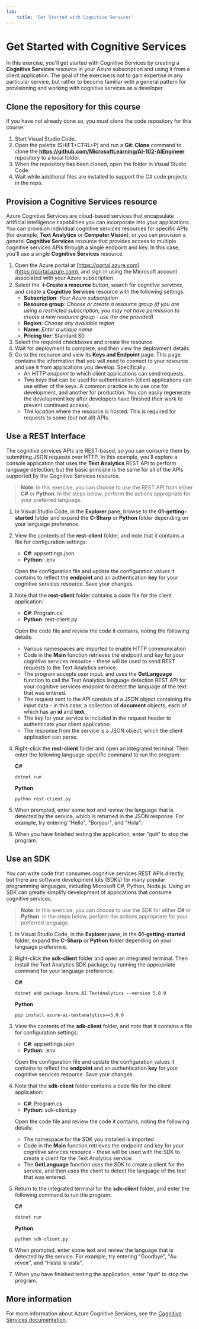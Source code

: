 ```yaml
---
lab:
    title: 'Get Started with Cognitive Services'
---
```


# Get Started with Cognitive Services

In this exercise, you'll get started with Cognitive Services by creating a **Cognitive Services** resource in your Azure subscription and using it from a client application. The goal of the exercise is not to gain expertise in any particular service, but rather to become familiar with a general pattern for provisioning and working with cognitive services as a developer.

## Clone the repository for this course

If you have not already done so, you must clone the code repository for this course:

1. Start Visual Studio Code.
2. Open the palette (SHIFT+CTRL+P) and run a **Git: Clone** command to clone the **https://github.com/MicrosoftLearning/AI-102-AIEngineer** repository to a local folder.
3. When the repository has been cloned, open the folder in Visual Studio Code.
4. Wait while additional files are installed to support the C# code projects in the repo.

## Provision a Cognitive Services resource

Azure Cognitive Services are cloud-based services that encapsulate artificial intelligence capabilities you can incorporate into your applications. You can provision individual cognitive services resources for specific APIs (for example, **Text Analytics** or **Computer Vision**), or you can provision a general **Cognitive Services** resource that provides access to multiple cognitive services APIs through a single endpoint and key. In this case, you'll use a single **Cognitive Services** resource.

1. Open the Azure portal at [https://portal.azure.com](https://portal.azure.com), and sign in using the Microsoft account associated with your Azure subscription.
2. Select the **&#65291;Create a resource** button, search for *cognitive services*, and create a **Cognitive Services** resource with the following settings:
    - **Subscription**: *Your Azure subscription*
    - **Resource group**: *Choose or create a resource group (if you are using a restricted subscription, you may not have permission to create a new resource group - use the one provided)*
    - **Region**: *Choose any available region*
    - **Name**: *Enter a unique name*
    - **Pricing tier**: Standard S0
3. Select the required checkboxes and create the resource.
4. Wait for deployment to complete, and then view the deployment details.
5. Go to the resource and view its **Keys and Endpoint** page. This page contains the information that you will need to connect to your resource and use it from applications you develop. Specifically:
    - An HTTP *endpoint* to which client applications can send requests.
    - Two *keys* that can be used for authentication (client applications can use either of the keys. A common practice is to use one for development, and another for production. You can easily regenerate the development key after developers have finished their work to prevent continued access).
    - The *location* where the resource is hosted. This is required for requests to some (but not all) APIs.

## Use a REST Interface

The cognitive services APIs are REST-based, so you can consume them by submitting JSON requests over HTTP. In this example, you'll explore a console application that uses the **Text Analytics** REST API to perform language detection; but the basic principle is the same for all of the APIs supported by the Cognitive Services resource.

> **Note**: In this exercise, you can choose to use the REST API from either **C#** or **Python**. In the steps below, perform the actions appropriate for your preferred language.

1. In Visual Studio Code, in the **Explorer** pane, browse to the **01-getting-started** folder and expand the **C-Sharp** or **Python** folder depending on your language preference.
2. View the contents of the **rest-client** folder, and note that it contains a file for configuration settings:
    - **C#**: appsettings.json
    - **Python**: .env

    Open the configuration file and update the configuration values it contains to reflect the **endpoint** and an authentication **key** for your cognitive services resource. Save your changes.
4. Note that the **rest-client** folder contains a code file for the client application:

    - **C#**: Program.cs
    - **Python**: rest-client&period;py

    Open the code file and review the code it contains, noting the following details:
    - Various namespaces are imported to enable HTTP communication
    - Code in the **Main** function retrieves the endpoint and key for your cognitive services resource - these will be used to send REST requests to the Text Analytics service.
    - The program accepts user input, and uses the **GetLanguage** function to call the Text Analytics language detection REST API for your cognitive services endpoint to detect the language of the text that was entered.
    - The request sent to the API consists of a JSON object containing the input data - in this case, a collection of **document** objects, each of which has an **id** and **text**.
    - The key for your service is included in the request header to authenticate your client application.
    - The response from the service is a JSON object, which the client application can parse.
5. Right-click the **rest-client** folder and open an integrated terminal. Then enter the following language-specific command to run the program:

    **C#**

    ```
    dotnet run
    ```

    **Python**

    ```
    python rest-client.py
    ```

6. When prompted, enter some text and review the language that is detected by the service, which is returned in the JSON response. For example, try entering "Hello", "Bonjour", and "Hola".
7. When you have finished testing the application, enter "quit" to stop the program.

## Use an SDK

You can write code that consumes cognitive services REST APIs directly, but there are software development kits (SDKs) for many popular programming languages, including Microsoft C#, Python, Node.js. Using an SDK can greatly simplify development of applications that consume cognitive services.

> **Note**: In this exercise, you can choose to use the SDK for either **C#** or **Python**. In the steps below, perform the actions appropriate for your preferred language.

1. In Visual Studio Code, in the **Explorer** pane, in the **01-getting-started** folder, expand the **C-Sharp** or **Python** folder depending on your language preference.
2. Right-click the **sdk-client** folder and open an integrated terminal. Then install the Text Analytics SDK package by running the appropriate command for your language preference:

   **C#**

    ```
    dotnet add package Azure.AI.TextAnalytics --version 5.0.0
    ```

   **Python**

   ```
   pip install azure-ai-textanalytics==5.0.0
   ```

3. View the contents of the **sdk-client** folder, and note that it contains a file for configuration settings:
    - **C#**: appsettings.json
    - **Python**: .env

    Open the configuration file and update the configuration values it contains to reflect the **endpoint** and an authentication **key** for your cognitive services resource. Save your changes.
4. Note that the **sdk-client** folder contains a code file for the client application:

    - **C#**: Program.cs
    - **Python**: sdk-client&period;py

    Open the code file and review the code it contains, noting the following details:
    - The namespace for the SDK you installed is imported
    - Code in the **Main** function retrieves the endpoint and key for your cognitive services resource - these will be used with the SDK to create a client for the Text Analytics service.
    - The **GetLanguage** function uses the SDK to create a client for the service, and then uses the client to detect the language of the text that was entered.
5. Return to the integrated terminal for the **sdk-client** folder, and enter the following command to run the program:

    **C#**

    ```
    dotnet run
    ```

    **Python**

    ```
    python sdk-client.py
    ```

6. When prompted, enter some text and review the language that is detected by the service. For example, try entering "Goodbye", "Au revoir", and "Hasta la vista".
7. When you have finished testing the application, enter "quit" to stop the program.

## More information

For more information about Azure Cognitive Services, see the [Cognitive Services documentation](https://docs.microsoft.com/azure/cognitive-services/what-are-cognitive-services).
